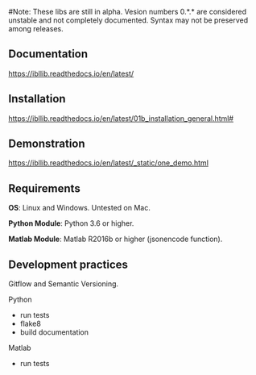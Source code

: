 #Note:
These libs are still in alpha. Vesion numbers 0.\*.\* are considered unstable and
not completely documented.
Syntax may not be preserved among releases.

## Documentation
https://ibllib.readthedocs.io/en/latest/

## Installation
https://ibllib.readthedocs.io/en/latest/01b_installation_general.html#

## Demonstration
https://ibllib.readthedocs.io/en/latest/_static/one_demo.html

## Requirements
**OS**: Linux and Windows. Untested on Mac.

**Python Module**: Python 3.6 or higher.

**Matlab Module**: Matlab R2016b or higher (jsonencode function).


## Development practices
Gitflow and Semantic Versioning.

Python
-   run tests
-   flake8
-   build documentation

Matlab
-   run tests
